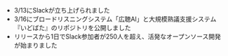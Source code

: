 - 3/13にSlackが立ち上げられました
- 3/16にブロードリスニングシステム「広聴AI」と大規模熟議支援システム『いどばた』のリポジトリを公開しました
- リリースから1日でSlack参加者が250人を超え、活発なオープンソース開発が始まりました
